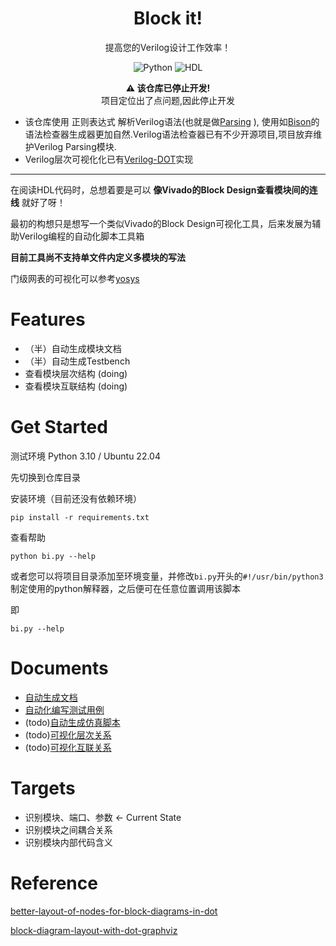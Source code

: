 <h1 align="center">
    Block it!
    <br>
</h1>

<p align="center">
  提高您的Verilog设计工作效率！
</p>

<p align="center">
    <img alt="Python" src="https://img.shields.io/badge/Python-3776AB?style=for-the-badge&logo=python&logoColor=white"></a>
    <img alt="HDL" src="https://img.shields.io/badge/Verilog-155489?style=for-the-badge"></a>
</p>

<p align="center">
<b>⚠️ 该仓库已停止开发!</b></br>
项目定位出了点问题,因此停止开发</br>
</p>

- 该仓库使用 正则表达式 解析Verilog语法(也就是做[Parsing](https://en.wikipedia.org/wiki/Parsing) ), 使用如[Bison](https://www.gnu.org/software/bison/)的语法检查器生成器更加自然.Verilog语法检查器已有不少开源项目,项目放弃维护Verilog Parsing模块.
- Verilog层次可视化化已有[Verilog-DOT](https://github.com/ben-marshall/verilog-dot)实现


---


在阅读HDL代码时，总想着要是可以 **像Vivado的Block Design查看模块间的连线** 就好了呀！

最初的构想只是想写一个类似Vivado的Block Design可视化工具，后来发展为辅助Verilog编程的自动化脚本工具箱

**目前工具尚不支持单文件内定义多模块的写法**

门级网表的可视化可以参考[yosys](https://github.com/YosysHQ/yosys)

# Features

- （半）自动生成模块文档
- （半）自动生成Testbench
- 查看模块层次结构 (doing)
- 查看模块互联结构 (doing)

# Get Started

测试环境 Python 3.10 / Ubuntu 22.04

先切换到仓库目录

安装环境（目前还没有依赖环境）

```
pip install -r requirements.txt
```

查看帮助

```
python bi.py --help
```

或者您可以将项目目录添加至环境变量，并修改`bi.py`开头的`#!/usr/bin/python3`制定使用的python解释器，之后便可在任意位置调用该脚本

即

```
bi.py --help
```

# Documents

- [自动生成文档](./doc/auto_doc.md)
- [自动化编写测试用例](./doc/auto_testbench.md)
- (todo)[自动生成仿真脚本](./doc/auto_simulation.md)
- (todo)[可视化层次关系](./doc/visualize_hirearchy.md)
- (todo)[可视化互联关系](./doc/visualize_connections.md)

# Targets

- 识别模块、端口、参数 <- Current State
- 识别模块之间耦合关系
- 识别模块内部代码含义

# Reference 

[better-layout-of-nodes-for-block-diagrams-in-dot](https://stackoverflow.com/questions/8042801/better-layout-of-nodes-for-block-diagrams-in-dot)

[block-diagram-layout-with-dot-graphviz](https://stackoverflow.com/questions/7922960/block-diagram-layout-with-dot-graphviz)